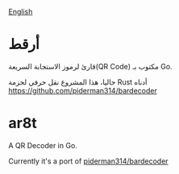 [English](#ar8t)
# أرقط
قارئ لرموز الاستجابة السريعة(QR Code) مكتوب بـ Go.

حاليا، هذا المشروع نقل حرفي لحزمة Rust أدناه
https://github.com/piderman314/bardecoder

# ar8t
A QR Decoder in Go.

Currently it's a port of [piderman314/bardecoder](https://github.com/piderman314/bardecoder)
